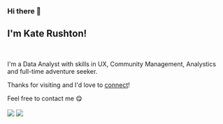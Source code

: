 ### Hi there 👋

## I'm Kate Rushton!
<br>

I'm a Data Analyst with skills in UX, Community Management, Analystics and full-time adventure seeker. 

Thanks for visiting and I'd love to [connect](https://www.linkedin.com/in/krusht/)!

Feel free to contact me :yum:
<br><br>
<a href="https://linkedin.com/in/krusht" target="_blank"><img src="https://img.shields.io/badge/LinkedIn-krusht-informational"></a>
<a href="mailto:krushtie33@gmail.com"><img src="https://img.shields.io/badge/Email-krushtie33-orange"></a>
